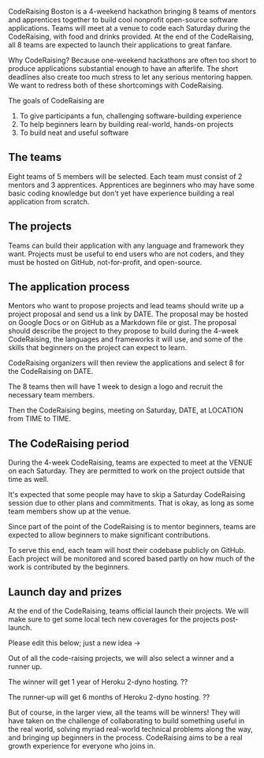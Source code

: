 
CodeRaising Boston is a 4-weekend hackathon bringing 8 teams of mentors and
apprentices together to build cool nonprofit open-source software applications.
Teams will meet at a venue to code each Saturday during the CodeRaising, with
food and drinks provided. At the end of the CodeRaising, all 8 teams are
expected to launch their applications to great fanfare.

Why CodeRaising? Because one-weekend hackathons are often too short to produce
applications substantial enough to have an afterlife.  The short deadlines also
create too much stress to let any serious mentoring happen.  We want to redress
both of these shortcomings with CodeRaising.

The goals of CodeRaising are 

1. To give participants a fun, challenging software-building experience
2. To help beginners learn by building real-world, hands-on projects
3. To build neat and useful software

## The teams

Eight teams of 5 members will be selected. Each team must consist of 2 mentors
and 3 apprentices. Apprentices are beginners who may have some basic coding
knowledge but don't yet have experience building a real application from
scratch. 

## The projects

Teams can build their application with any language and framework they want.
Projects must be useful to end users who are not coders, and they must be hosted
on GitHub, not-for-profit, and open-source.

## The application process

Mentors who want to propose projects and lead teams should write up a project
proposal and send us a link by DATE. The proposal may be hosted on Google Docs
or on GitHub as a Markdown file or gist.  The proposal should describe the
project to they propose to build during the 4-week CodeRaising, the languages and 
frameworks it will use, and some of the skills that beginners on the project
can expect to learn.

CodeRaising organizers will then review the applications and select 8 for
the CodeRaising on DATE.

The 8 teams then will have 1 week to design a logo and recruit the necessary 
team members.  

Then the CodeRaising begins, meeting on Saturday, DATE, at LOCATION from TIME
to TIME.

## The CodeRaising period

During the 4-week CodeRaising, teams are expected to meet at the VENUE on each
Saturday. They are permitted to work on the project outside that time as well.

It's expected that some people may have to skip a Saturday CodeRaising session
due to other plans and commitments. That is okay, as long as some team members
show up at the venue.

Since part of the point of the CodeRaising is to mentor beginners, teams
are expected to allow beginners to make significant contributions.

To serve this end, each team will host their codebase publicly on GitHub.  Each
project will be monitored and scored based partly on how much of the work is
contributed by the beginners.

## Launch day and prizes

At the end of the CodeRaising, teams official launch their projects. We will make 
sure to get some local tech new coverages for the projects post-launch. 

Please edit this below; just a new idea -> 

Out of all the code-raising projects, we will also select a winner and a runner up. 

The winner will get 1 year of Heroku 2-dyno hosting. ??

The runner-up will get 6 months of Heroku 2-dyno hosting. ??

But of course, in the larger view, all the teams will be winners! They will
have taken on the challenge of collaborating to build something useful in the
real world, solving myriad real-world technical problems along the way, and
bringing up beginners in the process.  CodeRaising aims to be a real growth
experience for everyone who joins in.




